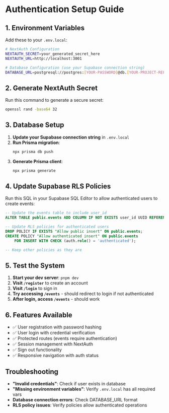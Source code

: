 # Authentication Setup Guide

## 1. Environment Variables

Add these to your `.env.local`:

```bash
# NextAuth Configuration
NEXTAUTH_SECRET=your_generated_secret_here
NEXTAUTH_URL=http://localhost:3001

# Database Configuration (use your Supabase connection string)
DATABASE_URL=postgresql://postgres:[YOUR-PASSWORD]@db.[YOUR-PROJECT-REF].supabase.co:5432/postgres
```

## 2. Generate NextAuth Secret

Run this command to generate a secure secret:
```bash
openssl rand -base64 32
```

## 3. Database Setup

1. **Update your Supabase connection string** in `.env.local`
2. **Run Prisma migration**:
   ```bash
   npx prisma db push
   ```
3. **Generate Prisma client**:
   ```bash
   npx prisma generate
   ```

## 4. Update Supabase RLS Policies

Run this SQL in your Supabase SQL Editor to allow authenticated users to create events:

```sql
-- Update the events table to include user_id
ALTER TABLE public.events ADD COLUMN IF NOT EXISTS user_id UUID REFERENCES auth.users(id);

-- Update RLS policies for authenticated users
DROP POLICY IF EXISTS "Allow public insert" ON public.events;
CREATE POLICY "Allow authenticated insert" ON public.events
    FOR INSERT WITH CHECK (auth.role() = 'authenticated');

-- Keep other policies as they are
```

## 5. Test the System

1. **Start your dev server**: `pnpm dev`
2. **Visit `/register`** to create an account
3. **Visit `/login`** to sign in
4. **Try accessing `/events`** - should redirect to login if not authenticated
5. **After login, access `/events`** - should work

## 6. Features Available

- ✅ User registration with password hashing
- ✅ User login with credential verification
- ✅ Protected routes (events require authentication)
- ✅ Session management with NextAuth
- ✅ Sign out functionality
- ✅ Responsive navigation with auth status

## Troubleshooting

- **"Invalid credentials"**: Check if user exists in database
- **"Missing environment variables"**: Verify `.env.local` has all required vars
- **Database connection errors**: Check DATABASE_URL format
- **RLS policy issues**: Verify policies allow authenticated operations
